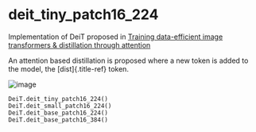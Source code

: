 # deit_tiny_patch16_224
 Implementation of DeiT proposed in [Training data-efficient image
 transformers & distillation through
 attention](https://arxiv.org/pdf/2010.11929.pdf)

 An attention based distillation is proposed where a new token is added
 to the model, the [dist]{.title-ref} token.

 ![image](https://github.com/FrancescoSaverioZuppichini/glasses/blob/develop/docs/_static/images/DeiT.png?raw=true)

 ``` {.sourceCode .}
 DeiT.deit_tiny_patch16_224()
 DeiT.deit_small_patch16_224()
 DeiT.deit_base_patch16_224()
 DeiT.deit_base_patch16_384()
 ```

 